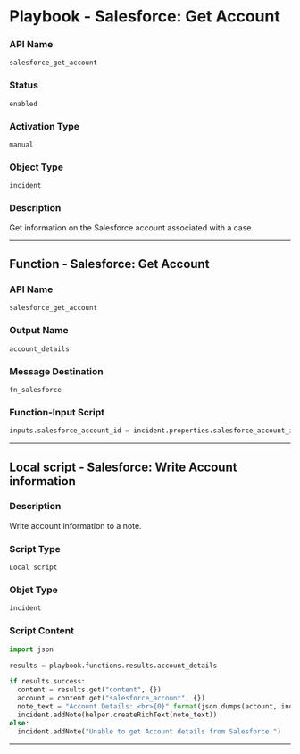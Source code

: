 <!--
    DO NOT MANUALLY EDIT THIS FILE
    THIS FILE IS AUTOMATICALLY GENERATED WITH resilient-sdk codegen
    Generated with resilient-sdk v49.1.51
-->

# Playbook - Salesforce: Get Account

### API Name
`salesforce_get_account`

### Status
`enabled`

### Activation Type
`manual`

### Object Type
`incident`

### Description
Get information on the Salesforce account associated with a case.


---
## Function - Salesforce: Get Account

### API Name
`salesforce_get_account`

### Output Name
`account_details`

### Message Destination
`fn_salesforce`

### Function-Input Script
```python
inputs.salesforce_account_id = incident.properties.salesforce_account_id
```

---

## Local script - Salesforce: Write Account information

### Description
Write account information to a note.

### Script Type
`Local script`

### Objet Type
`incident`

### Script Content
```python
import json

results = playbook.functions.results.account_details

if results.success:
  content = results.get("content", {})
  account = content.get("salesforce_account", {})
  note_text = "Account Details: <br>{0}".format(json.dumps(account, indent=4))
  incident.addNote(helper.createRichText(note_text))
else:
  incident.addNote("Unable to get Account details from Salesforce.")
```

---
